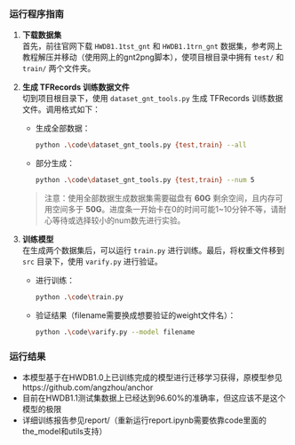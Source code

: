 ### 运行程序指南

1. **下载数据集**  
   首先，前往官网下载 `HWDB1.1tst_gnt` 和 `HWDB1.1trn_gnt` 数据集，参考网上教程解压并移动（使用网上的gnt2png脚本），使项目根目录中拥有 `test/` 和 `train/` 两个文件夹。

2. **生成 TFRecords 训练数据文件**  
   切到项目根目录下，使用 `dataset_gnt_tools.py` 生成 TFRecords 训练数据文件。调用格式如下：
   
   - 生成全部数据：  
     ```bash
     python .\code\dataset_gnt_tools.py {test,train} --all
     ```
   - 部分生成：  
     ```bash
     python .\code\dataset_gnt_tools.py {test,train} --num 5
     ```
   > 注意：使用全部数据生成数据集需要磁盘有 **60G** 剩余空间，且内存可用空间多于 **50G**。进度条一开始卡在0的时间可能1~10分钟不等，请耐心等待或选择较小的num数先进行实验。

3. **训练模型**  
   在生成两个数据集后，可以运行 `train.py` 进行训练。最后，将权重文件移到 `src` 目录下，使用 `varify.py` 进行验证。
   - 进行训练：  
     ```bash
     python .\code\train.py
     ```
   - 验证结果（filename需要换成想要验证的weight文件名）：  
     ```bash
     python .\code\varify.py --model filename
     ```
### 运行结果
  - 本模型基于在HWDB1.0上已训练完成的模型进行迁移学习获得，原模型参见https://github.com/angzhou/anchor
  - 目前在HWDB1.1测试集数据上已经达到96.60%的准确率，但这应该不是这个模型的极限
  - 详细训练报告参见report/（重新运行report.ipynb需要依靠code里面的the_model和utils支持）